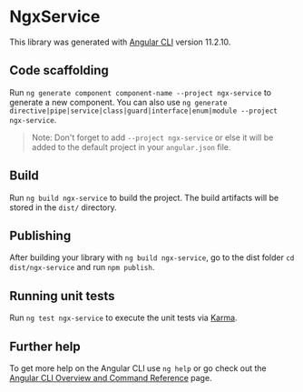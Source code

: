 # NgxService

This library was generated with [Angular CLI](https://github.com/angular/angular-cli) version 11.2.10.

## Code scaffolding

Run `ng generate component component-name --project ngx-service` to generate a new component. You can also use `ng generate directive|pipe|service|class|guard|interface|enum|module --project ngx-service`.
> Note: Don't forget to add `--project ngx-service` or else it will be added to the default project in your `angular.json` file. 

## Build

Run `ng build ngx-service` to build the project. The build artifacts will be stored in the `dist/` directory.

## Publishing

After building your library with `ng build ngx-service`, go to the dist folder `cd dist/ngx-service` and run `npm publish`.

## Running unit tests

Run `ng test ngx-service` to execute the unit tests via [Karma](https://karma-runner.github.io).

## Further help

To get more help on the Angular CLI use `ng help` or go check out the [Angular CLI Overview and Command Reference](https://angular.io/cli) page.
